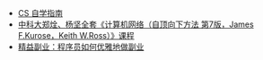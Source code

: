 - [CS 自学指南](https://github.com/PKUFlyingPig/cs-self-learning)
- [中科大郑烇、杨坚全套《计算机网络（自顶向下方法 第7版，James F.Kurose，Keith W.Ross）》课程](https://www.bilibili.com/video/BV1JV411t7ow/?vd_source=fa5dc8f5e6ad21c0ac06fd4bd377e40f)
- [精益副业：程序员如何优雅地做副业](https://github.com/easychen/lean-side-bussiness)

